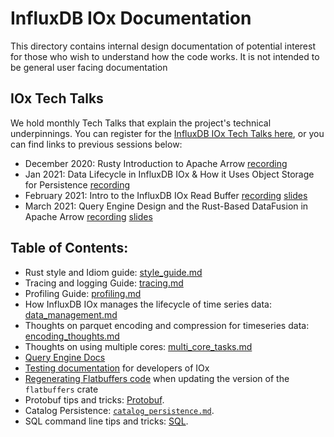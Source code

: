 # InfluxDB IOx Documentation

This directory contains internal design documentation of potential
interest for those who wish to understand how the code works. It is
not intended to be general user facing documentation

## IOx Tech Talks

We hold monthly Tech Talks that explain the project's technical underpinnings. You can register for the [InfluxDB IOx Tech Talks here](https://www.influxdata.com/community-showcase/influxdb-tech-talks/), or you can find links to previous sessions below:

* December 2020: Rusty Introduction to Apache Arrow [recording](https://www.youtube.com/watch?v=dQFjKa9vKhM)
* Jan 2021: Data Lifecycle in InfluxDB IOx & How it Uses Object Storage for Persistence [recording](https://www.youtube.com/watch?v=KwdPifHC1Gc)
* February 2021: Intro to the InfluxDB IOx Read Buffer [recording](https://www.youtube.com/watch?v=KslD31VNqPU) [slides](https://www.slideshare.net/influxdata/influxdb-iox-tech-talks-intro-to-the-influxdb-iox-read-buffer-a-readoptimized-inmemory-query-execution-engine)
* March 2021: Query Engine Design and the Rust-Based DataFusion in Apache Arrow [recording](https://www.youtube.com/watch?v=K6eCAVEk4kU) [slides](https://www.slideshare.net/influxdata/influxdb-iox-tech-talks-query-engine-design-and-the-rustbased-datafusion-in-apache-arrow-244161934)

## Table of Contents:

* Rust style and Idiom guide: [style_guide.md](style_guide.md)
* Tracing and logging Guide: [tracing.md](tracing.md)
* Profiling Guide: [profiling.md](profiling.md)
* How InfluxDB IOx manages the lifecycle of time series data: [data_management.md](data_management.md)
* Thoughts on parquet encoding and compression for timeseries data: [encoding_thoughts.md](encoding_thoughts.md)
* Thoughts on using multiple cores: [multi_core_tasks.md](multi_core_tasks.md)
* [Query Engine Docs](../query/README.md)
* [Testing documentation](testing.md) for developers of IOx
* [Regenerating Flatbuffers code](regenerating_flatbuffers.md) when updating the version of the `flatbuffers` crate
* Protobuf tips and tricks: [Protobuf](protobuf.md).
* Catalog Persistence: [`catalog_persistence.md`](catalog_persistence.md).
* SQL command line tips and tricks: [SQL](sql.md).

